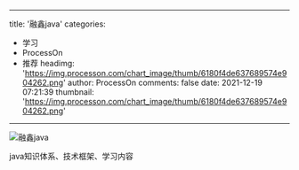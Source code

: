 
---
title: '融鑫java'
categories: 
 - 学习
 - ProcessOn
 - 推荐
headimg: 'https://img.processon.com/chart_image/thumb/6180f4de637689574e904262.png'
author: ProcessOn
comments: false
date: 2021-12-19 07:21:39
thumbnail: 'https://img.processon.com/chart_image/thumb/6180f4de637689574e904262.png'
---

<div>   
<img class="thumb" alt="融鑫java" src="https://img.processon.com/chart_image/thumb/6180f4de637689574e904262.png" referrerpolicy="no-referrer">
<p>java知识体系、技术框架、学习内容</p>  
</div>
            